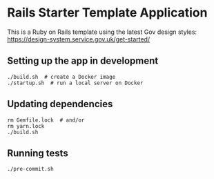 # Rails Starter Template Application
This is a Ruby on Rails template using the latest Gov design styles: https://design-system.service.gov.uk/get-started/

## Setting up the app in development

```
./build.sh  # create a Docker image
./startup.sh  # run a local server on Docker
```

## Updating dependencies

```
rm Gemfile.lock  # and/or
rm yarn.lock
./build.sh
```

## Running tests
```
./pre-commit.sh
```
